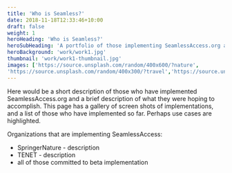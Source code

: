 ```yaml
---
title: 'Who is Seamless?'
date: 2018-11-18T12:33:46+10:00
draft: false
weight: 1
heroHeading: 'Who is Seamless?'
heroSubHeading: 'A portfolio of those implementing SeamlessAccess.org and their use cases.'
heroBackground: 'work/work1.jpg'
thumbnail: 'work/work1-thumbnail.jpg'
images: ['https://source.unsplash.com/random/400x600/?nature', 
'https://source.unsplash.com/random/400x300/?travel','https://source.unsplash.com/random/400x300/?architecture','https://source.unsplash.com/random/400x600/?buildings','https://source.unsplash.com/random/400x300/?city','https://source.unsplash.com/random/400x600/?business']
---
```


Here would be a short description of those who have implemented SeamlessAccess.org and a brief description of what they were hoping to accomplish. This page has a gallery of screen shots of implementations, and a list of those who have implemented so far. Perhaps use cases are highlighted.

Organizations that are implementing SeamlessAccess:

* SpringerNature - description
* TENET - description
* all of those committed to beta implementation

